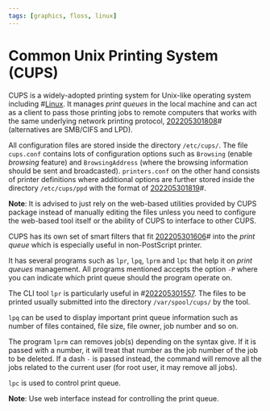 ```yaml
---
tags: [graphics, floss, linux]
---
```


# Common Unix Printing System (CUPS)

CUPS is a widely-adopted printing system for Unix-like operating system
including #[Linux](202205301557.md). It manages *print queues* in the local
machine and can act as a client to pass those printing jobs to remote computers
that works with the same underlying network printing protocol, [202205301808](202205301808.md)#
(alternatives are SMB/CIFS and LPD).

All configuration files are stored inside the directory `/etc/cups/`. The file
`cups.conf` contains lots of configuration options such as `Browsing` (enable
*browsing* feature) and `BrowsingAddress` (where the browsing information should
be sent and broadcasted). `printers.conf` on the other hand consists of printer
definitions where additional options are further stored inside the directory
`/etc/cups/ppd` with the format of [202205301819](202205301819.md)#.

**Note**: It is advised to just rely on the web-based utilities provided by CUPS
package instead of manually editing the files unless you need to configure the
web-based tool itself or the ability of CUPS to interface to other CUPS.

CUPS has its own set of smart filters that fit [202205301606](202205301606.md)# into the *print
queue* which is especially useful in non-PostScript printer.

It has several programs such as `lpr`, `lpq`, `lprm` and `lpc` that help it on
*print queues* management. All programs mentioned accepts the option `-P` where
you can indicate which print queue should the program operate on.

The CLI tool `lpr` is particularly useful in #[202205301557](202205301557.md). The files to be
printed usually submitted into the directory `/var/spool/cups/` by the tool.

`lpq` can be used to display important print queue information such as number of
files contained, file size, file owner, job number and so on.

The program `lprm` can removes job(s) depending on the syntax give. If it is
passed with a number, it will treat that number as the job number of the job to
be deleted. If a dash `-` is passed instead, the command will remove all the
jobs related to the current user (for root user, it may remove all jobs).

`lpc` is used to control print queue.

**Note**: Use web interface instead for controlling the print queue.
